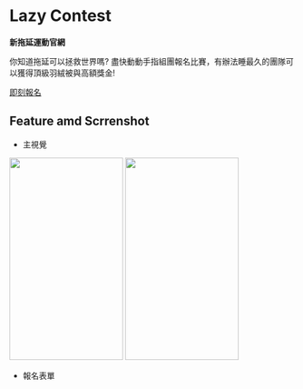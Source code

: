 # Lazy Contest
**新拖延運動官網**

你知道拖延可以拯救世界嗎? 盡快動動手指組團報名比賽，有辦法睡最久的團隊可以獲得頂級羽絨被與高額獎金!

[即刻報名](http://13.59.36.215/lazy/form.php)

## Feature amd Scrrenshot

* 主視覺

<div>
<img src="https://github.com/Wangpoching/Lazy/screenshots/lazy_screenshot_main01" width="200" height="356" align=center/>
<img src="https://github.com/Wangpoching/Lazy/screenshots/lazy_screenshot_main02" width="200" height="356" align=center/>
</div>

* 報名表單


